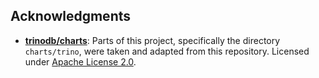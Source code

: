 ## Acknowledgments

- **[trinodb/charts](https://github.com/trinodb/charts)**: Parts of this project, specifically the directory `charts/trino`, were taken and adapted from this repository. Licensed under [Apache License 2.0](https://github.com/trinodb/charts/blob/main/LICENSE).


